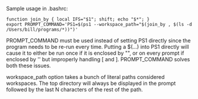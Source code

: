 
Sample usage in .bashrc:

    function join_by { local IFS="$1"; shift; echo "$*"; }
    export PROMPT_COMMAND='PS1=$(ps1 --workspace_path="$(join_by , $(ls -d /Users/bill/programs/*))")'

PROMPT_COMMAND must be used instead of setting PS1 directly since the program needs to be
re-run every time. Putting a $(...) into PS1 directly will cause it to either be run once
if it is enclosed by "", or on every prompt if enclosed by '' but improperly handling \[ and \].
PROMPT_COMMAND solves both these issues.

workspace_path option takes a bunch of literal paths considered workspaces. The top directory will
always be displayed in the prompt followed by the last N characters of the rest of the path.

